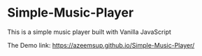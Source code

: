 # Simple-Music-Player
This is a simple music player built with Vanilla JavaScript

The Demo link: https://azeemsup.github.io/Simple-Music-Player/

